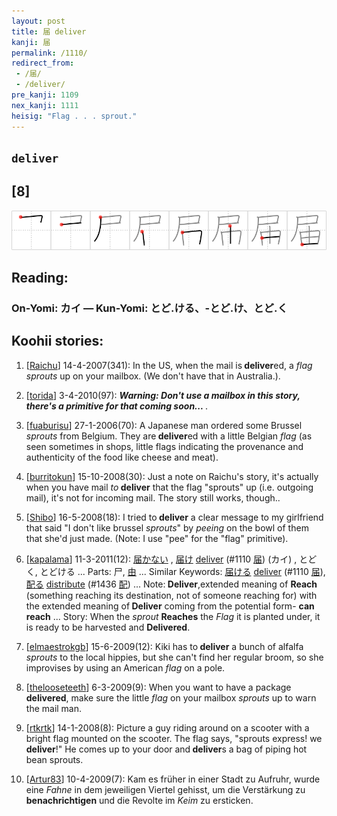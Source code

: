 ```yaml
---
layout: post
title: 届 deliver
kanji: 届
permalink: /1110/
redirect_from:
 - /届/
 - /deliver/
pre_kanji: 1109
nex_kanji: 1111
heisig: "Flag . . . sprout."
---
```


## `deliver`

## [8]

<div class="stroke"><img src="../images/E5B18A.png" /></div>

## Reading:

### On-Yomi: カイ &mdash; Kun-Yomi: とど.ける、-とど.け、とど.く

## Koohii stories:

1) [<a href="http://kanji.koohii.com/profile/Raichu">Raichu</a>] 14-4-2007(341): In the US, when the mail is<strong> deliver</strong>ed, a <em>flag</em> <em>sprouts</em> up on your mailbox. (We don&#039;t have that in Australia.). 

2) [<a href="http://kanji.koohii.com/profile/torida">torida</a>] 3-4-2010(97): ***<em> Warning: Don&#039;t use a mailbox in this story, there&#039;s a primitive for that coming soon... </em>***. 

3) [<a href="http://kanji.koohii.com/profile/fuaburisu">fuaburisu</a>] 27-1-2006(70): A Japanese man ordered some Brussel <em>sprouts</em> from Belgium. They are<strong> deliver</strong>ed with a little Belgian <em>flag</em> (as seen sometimes in shops, little flags indicating the provenance and authenticity of the food like cheese and meat). 

4) [<a href="http://kanji.koohii.com/profile/burritokun">burritokun</a>] 15-10-2008(30): Just a note on Raichu&#039;s story, it&#039;s actually when you have mail <em>to</em><strong> deliver</strong> that the flag &quot;sprouts&quot; up (i.e. outgoing mail), it&#039;s not for incoming mail. The story still works, though.. 

5) [<a href="http://kanji.koohii.com/profile/Shibo">Shibo</a>] 16-5-2008(18): I tried to<strong> deliver</strong> a clear message to my girlfriend that said &quot;I don&#039;t like brussel <em>sprouts</em>&quot; by <em>peeing</em> on the bowl of them that she&#039;d just made. (Note: I use &quot;pee&quot; for the &quot;flag&quot; primitive). 

6) [<a href="http://kanji.koohii.com/profile/kapalama">kapalama</a>] 11-3-2011(12):   <a href="http://jisho.org/kanji/details/届かない">届かない</a>  ,   <a href="http://jisho.org/kanji/details/届け">届け</a>   <a href="../1110">deliver</a> <span class="index">(#1110 <a href="http://jisho.org/kanji/details/届">届</a>)</span> (カイ) , とどく, とどける ... Parts: 尸,   <a href="http://jisho.org/kanji/details/由">由</a>   ... Similar Keywords:   <a href="http://jisho.org/kanji/details/届ける">届ける</a>  <a href="../1110">deliver</a> <span class="index">(#1110 <a href="http://jisho.org/kanji/details/届">届</a>)</span>,   <a href="http://jisho.org/kanji/details/配る">配る</a>  <a href="../1436">distribute</a> <span class="index">(#1436 <a href="http://jisho.org/kanji/details/配">配</a>)</span> ... Note:<strong> Deliver</strong>,extended meaning of <strong>Reach</strong> (something reaching its destination, not of someone reaching for) with the extended meaning of<strong> Deliver</strong> coming from the potential form- <strong>can reach</strong> ... Story: When the <em>sprout</em> <strong>Reaches</strong> the <em>Flag</em> it is planted under, it is ready to be harvested and <strong>Delivered</strong>. 

7) [<a href="http://kanji.koohii.com/profile/elmaestrokgb">elmaestrokgb</a>] 15-6-2009(12): Kiki has to<strong> deliver</strong> a bunch of alfalfa <em>sprouts</em> to the local hippies, but she can&#039;t find her regular broom, so she improvises by using an American <em>flag</em> on a pole. 

8) [<a href="http://kanji.koohii.com/profile/thelooseteeth">thelooseteeth</a>] 6-3-2009(9): When you want to have a package <strong>delivered</strong>, make sure the little <em>flag</em> on your mailbox <em>sprouts</em> up to warn the mail man. 

9) [<a href="http://kanji.koohii.com/profile/rtkrtk">rtkrtk</a>] 14-1-2008(8): Picture a guy riding around on a scooter with a bright flag mounted on the scooter. The flag says, &quot;sprouts express! we<strong> deliver</strong>!&quot; He comes up to your door and<strong> deliver</strong>s a bag of piping hot bean sprouts. 

10) [<a href="http://kanji.koohii.com/profile/Artur83">Artur83</a>] 10-4-2009(7): Kam es früher in einer Stadt zu Aufruhr, wurde eine <em>Fahne</em> in dem jeweiligen Viertel gehisst, um die Verstärkung zu <strong>benachrichtigen</strong> und die Revolte im <em>Keim</em> zu ersticken. 
